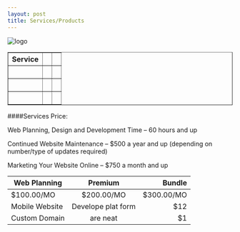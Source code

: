 ```yaml
---
layout: post
title: Services/Products
---
```


![logo](https://farm9.staticflickr.com/8665/16524606309_2d9e39a300_q.jpg)
  
  
<table width="200" border="1">
  <tbody>
    <tr>
      <th scope="row">Service</th>
      <td>&nbsp;</td>
      <td>&nbsp;</td>
    </tr>
    <tr>
      <th scope="row">&nbsp;</th>
      <td>&nbsp;</td>
      <td>&nbsp;</td>
    </tr>
    <tr>
      <th scope="row">&nbsp;</th>
      <td>&nbsp;</td>
      <td>&nbsp;</td>
    </tr>
    <tr>
      <th scope="row">&nbsp;</th>
      <td>&nbsp;</td>
      <td>&nbsp;</td>
    </tr>
  </tbody>
</table>  



####Services Price:
<p>Web Planning, Design and Development Time – 60 hours and up
<p>Continued Website Maintenance – $500 a year and up (depending on number/type of updates required)
<p>Marketing Your Website Online – $750 a month and up


|Web Planning   | Premium       | Bundle  |
| ------------- |:-------------:| -----:  |
|$100.00/MO     | $200.00/MO    | $300.00/MO |
|Mobile Website | Develope plat form |   $12 |
|Custom Domain  | are neat      |    $1 |

  


